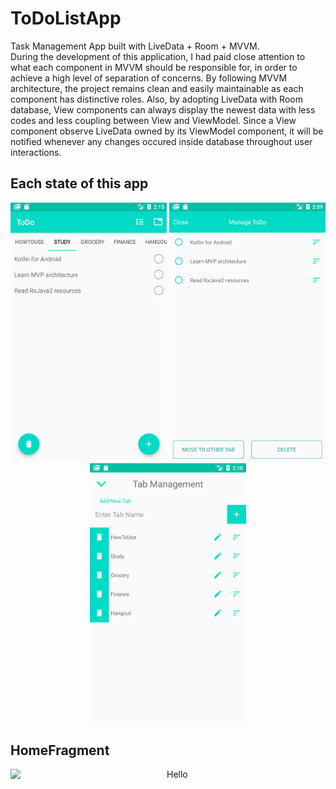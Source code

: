 # ToDoListApp
Task Management App built with LiveData + Room + MVVM.</br>
During the development of this application, I had paid close attention to what each component in MVVM should be responsible for,
in order to achieve a high level of separation of concerns. By following MVVM architecture, the project remains clean and easily maintainable as
each component has distinctive roles. 
Also, by adopting LiveData with Room database, View components can always display the newest data with less codes and less coupling between View and ViewModel.
Since a View component observe LiveData owned by its ViewModel component, it will be notified whenever any changes occured inside database throughout user interactions.

## Each state of this app
<p align = "center">
<img src = "screenshots/HomeFragment.png" width ="250" name = "test"/>
<img src = "screenshots/ItemManagementFragment.png" width ="250" />
<img src = "screenshots/TabManagementFragment.png" width="250"/>
</p>

## HomeFragment
<div display = "inline-block">
  <img src = "screenshots/HomeFragmentDemo.gif" width = "250" align = "left"> 
  <p>Hello</p>
</div>
